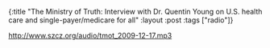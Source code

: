 {:title "The Ministry of Truth: Interview with Dr. Quentin Young on U.S. health care and single-payer/medicare for all"
:layout :post
:tags  ["radio"]}

<http://www.szcz.org/audio/tmot_2009-12-17.mp3>

